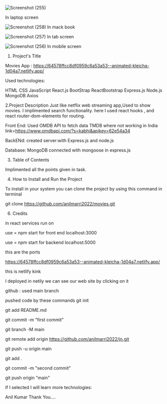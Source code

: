 
![Screenshot (255)](https://user-images.githubusercontent.com/132343434/236681042-9c4bbefc-e329-44b9-b497-a724b1f3c995.png)

In laptop screen


![Screenshot (258)](https://user-images.githubusercontent.com/132343434/236681521-08ab9493-2571-4517-a52e-b83db318859b.png)
In mack book

![Screenshot (257)](https://user-images.githubusercontent.com/132343434/236681567-e6ed402a-53e4-45f0-b519-611c94517bcf.png)
In tab screen

![Screenshot (256)](https://user-images.githubusercontent.com/132343434/236681577-57728482-cf43-4d5d-a104-742469de280a.png)
In mobile screen


1. Project's Title


Movies App : https://64578ffcc8df0959c6a53a53--animated-kleicha-1d04a7.netlify.app/

Used technologies:

HTML
CSS
JavaScript
React.js
BootStrap
ReactBootstrap
Express.js
Node.js
MongoDB
Axios

2.Project Description
Just like netflix web streaming app,Used to show movies.
I implimented search functionality.
here I used react hooks , and react router-dom-elements for routing.

Front End:
Used OMDB API to fetch data TMDB where not working in India
link=https://www.omdbapi.com/?s=kabhi&apikey=62e54a34

BackENd: 
created server:with Express.js and node.js

Database: MongoDB connected with mongoose in express.js

3. Table of Contents

Implimented all the points given in task.

4. How to Install and Run the Project

To install in your system you can clone the project by using this command in terminal

git clone https://github.com/anilmarri2022/movies.git


6.   Credits

in react services run on 

use = npm start  for front end
localhost:3000

use = npm start for backend
localhost:5000


this are the ports

https://64578ffcc8df0959c6a53a53--animated-kleicha-1d04a7.netlify.app/

this is netlify kink 

I deployed in netily we can see our web site by clicking on it


github : used main branch

pushed code by these commands
git init

git add README.md

git commit -m "first commit"

git branch -M main

git remote add origin https://github.com/anilmarri2022/jn.git

git push -u origin main

git add . 

git commit -m "second commit" 

git push origin "main"



If I selected I will learn more technologies:

Anil Kumar
Thank You....


